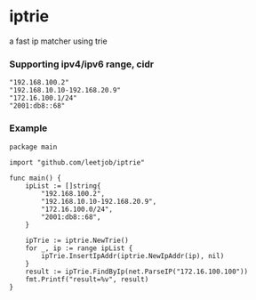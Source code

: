 # iptrie
a fast ip matcher using trie

### Supporting ipv4/ipv6 range, cidr 
```
"192.168.100.2"
"192.168.10.10-192.168.20.9"
"172.16.100.1/24"
"2001:db8::68"
```

### Example
```
package main

import "github.com/leetjob/iptrie"

func main() {
	ipList := []string{
		"192.168.100.2",
		"192.168.10.10-192.168.20.9",
		"172.16.100.0/24",
		"2001:db8::68",
	}

	ipTrie := iptrie.NewTrie()
	for _, ip := range ipList {
		ipTrie.InsertIpAddr(iptrie.NewIpAddr(ip), nil)
	}
	result := ipTrie.FindByIp(net.ParseIP("172.16.100.100"))
	fmt.Printf("result=%v", result)
}
```